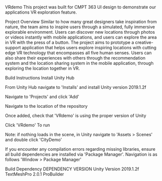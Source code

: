 VRdemo
This project was built for CMPT 363 UI design to demonstrate our applications VR exploration feature.

Project Overview
Similar to how many great designers take inspiration from nature, the team aims to inspire users through a simulated, fully immersive explorable environment. Users can discover new locations through photos or videos instantly with mobile applications, and users can explore the area in VR with the press of a button. The project aims to prototype a creative-support application that helps users explore inspiring locations with cutting edge VR technology that encompasses all five human senses. Users can also share their experiences with others through the recommendation system and the location sharing system in the mobile application, through exploring the location together in VR.

Build Instructions
Install Unity Hub

From Unity Hub navigate to 'Installs' and install Unity version 2019.1.2f

Navigate to 'Projects' and click 'Add'

Navigate to the location of the repository

Once added, check that 'VRdemo' is using the proper version of Unity

Click 'VRdemo' To run

Note: if nothing loads in the scene, in Unity navigate to 'Assets > Scenes' and double click 'CityDemo'

If you encounter any compilation errors regarding missing libraries, ensure all build dependencies are installed via 'Package Manager'. Navigation is as follows 'Window > Package Manager'

Build Dependency
DEPENDENCY	VERSION
Unity Version	2019.1.2f
TextMeshPro	2.0.1
ProBuilder